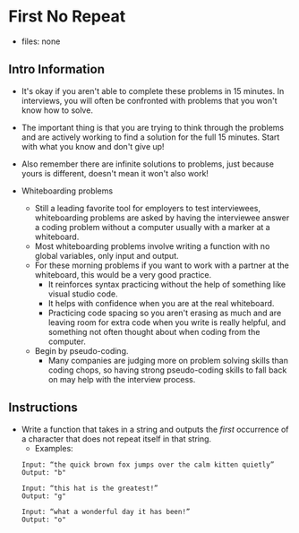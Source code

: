 # First No Repeat

* files: none

## Intro Information

* It's okay if you aren't able to complete these problems in 15 minutes. In interviews, you will often be confronted with problems that you won't know how to solve.

* The important thing is that you are trying to think through the problems and are actively working to find a solution for the full 15 minutes. Start with what you know and don't give up!

* Also remember there are infinite solutions to problems, just because yours is different, doesn't mean it won't also work!

* Whiteboarding problems
    * Still a leading favorite tool for employers to test interviewees, whiteboarding problems are asked by having the interviewee answer a coding problem without a computer usually with a marker at a whiteboard.
    * Most whiteboarding problems involve writing a function with no global variables, only input and output.
    * For these morning problems if you want to work with a partner at the whiteboard, this would be a very good practice.
        * It reinforces syntax practicing without the help of something like visual studio code.
        * It helps with confidence when you are at the real whiteboard.
        * Practicing code spacing so you aren't erasing as much and are leaving room for extra code when you write is really helpful, and something not often thought about when coding from the computer.
    * Begin by pseudo-coding. 
        * Many companies are judging more on problem solving skills than coding chops, so having strong pseudo-coding skills to fall back on may help with the interview process. 

## Instructions

* Write a function that takes in a string and outputs the *first* occurrence of a character that does not repeat itself in that string.
    * Examples:
    ```
    Input: “the quick brown fox jumps over the calm kitten quietly”
    Output: "b"
    ```
    ```
    Input: “this hat is the greatest!”
    Output: "g"
    ```
    ```
    Input: “what a wonderful day it has been!”
    Output: "o"
    ```